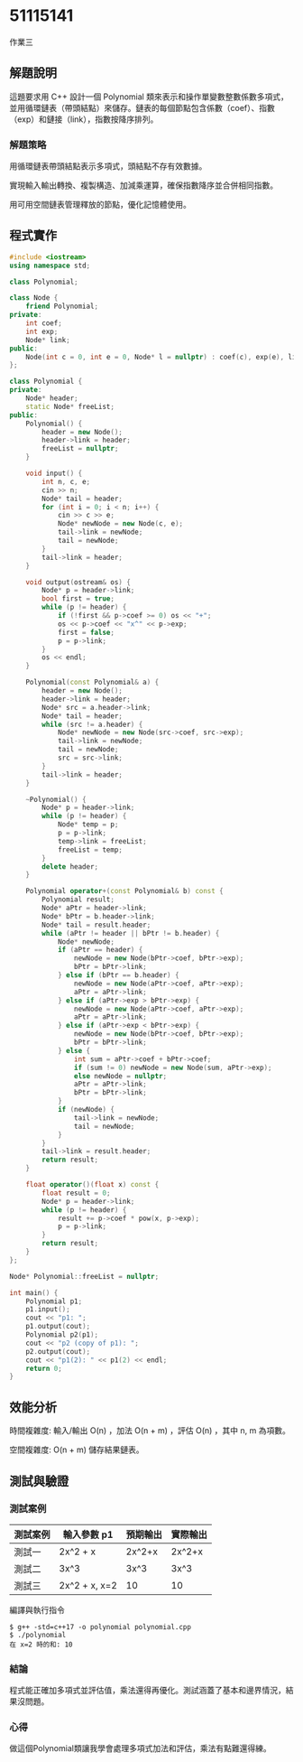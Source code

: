 # 51115141

作業三

## 解題說明

這題要求用 C++ 設計一個 Polynomial 類來表示和操作單變數整數係數多項式，並用循環鏈表（帶頭結點）來儲存。鏈表的每個節點包含係數（coef）、指數（exp）和鏈接（link），指數按降序排列。

### 解題策略

用循環鏈表帶頭結點表示多項式，頭結點不存有效數據。

實現輸入輸出轉換、複製構造、加減乘運算，確保指數降序並合併相同指數。

用可用空間鏈表管理釋放的節點，優化記憶體使用。

## 程式實作

```cpp
#include <iostream>
using namespace std;

class Polynomial;

class Node {
    friend Polynomial;
private:
    int coef; 
    int exp;  
    Node* link;
public:
    Node(int c = 0, int e = 0, Node* l = nullptr) : coef(c), exp(e), link(l) {}
};

class Polynomial {
private:
    Node* header;      
    static Node* freeList; 
public:
    Polynomial() { 
        header = new Node();
        header->link = header;
        freeList = nullptr;
    }

    void input() {
        int n, c, e;
        cin >> n;
        Node* tail = header;
        for (int i = 0; i < n; i++) {
            cin >> c >> e;
            Node* newNode = new Node(c, e);
            tail->link = newNode;
            tail = newNode;
        }
        tail->link = header;
    }

    void output(ostream& os) {
        Node* p = header->link;
        bool first = true;
        while (p != header) {
            if (!first && p->coef >= 0) os << "+";
            os << p->coef << "x^" << p->exp;
            first = false;
            p = p->link;
        }
        os << endl;
    }

    Polynomial(const Polynomial& a) {
        header = new Node();
        header->link = header;
        Node* src = a.header->link;
        Node* tail = header;
        while (src != a.header) {
            Node* newNode = new Node(src->coef, src->exp);
            tail->link = newNode;
            tail = newNode;
            src = src->link;
        }
        tail->link = header;
    }

    ~Polynomial() {
        Node* p = header->link;
        while (p != header) {
            Node* temp = p;
            p = p->link;
            temp->link = freeList;
            freeList = temp;
        }
        delete header;
    }

    Polynomial operator+(const Polynomial& b) const {
        Polynomial result;
        Node* aPtr = header->link;
        Node* bPtr = b.header->link;
        Node* tail = result.header;
        while (aPtr != header || bPtr != b.header) {
            Node* newNode;
            if (aPtr == header) {
                newNode = new Node(bPtr->coef, bPtr->exp);
                bPtr = bPtr->link;
            } else if (bPtr == b.header) {
                newNode = new Node(aPtr->coef, aPtr->exp);
                aPtr = aPtr->link;
            } else if (aPtr->exp > bPtr->exp) {
                newNode = new Node(aPtr->coef, aPtr->exp);
                aPtr = aPtr->link;
            } else if (aPtr->exp < bPtr->exp) {
                newNode = new Node(bPtr->coef, bPtr->exp);
                bPtr = bPtr->link;
            } else {
                int sum = aPtr->coef + bPtr->coef;
                if (sum != 0) newNode = new Node(sum, aPtr->exp);
                else newNode = nullptr;
                aPtr = aPtr->link;
                bPtr = bPtr->link;
            }
            if (newNode) {
                tail->link = newNode;
                tail = newNode;
            }
        }
        tail->link = result.header;
        return result;
    }

    float operator()(float x) const {
        float result = 0;
        Node* p = header->link;
        while (p != header) {
            result += p->coef * pow(x, p->exp);
            p = p->link;
        }
        return result;
    }
};

Node* Polynomial::freeList = nullptr;

int main() {
    Polynomial p1;
    p1.input(); 
    cout << "p1: ";
    p1.output(cout);
    Polynomial p2(p1);
    cout << "p2 (copy of p1): ";
    p2.output(cout);
    cout << "p1(2): " << p1(2) << endl;
    return 0;
}
```

## 效能分析

時間複雜度: 輸入/輸出  O(n) ，加法  O(n + m) ，評估  O(n) ，其中  n, m  為項數。

空間複雜度:  O(n + m)  儲存結果鏈表。

## 測試與驗證

### 測試案例

| 測試案例 | 輸入參數  p1  | 預期輸出 | 實際輸出 |
|----------|--------------|----------|----------|
| 測試一| 2x^2 + x | 2x^2+x | 2x^2+x |
| 測試二| 3x^3 | 3x^3 | 3x^3 |
| 測試三| 2x^2 + x, x=2 |10|10|

編譯與執行指令

```shell
$ g++ -std=c++17 -o polynomial polynomial.cpp
$ ./polynomial
在 x=2 時的和: 10
```

### 結論

程式能正確加多項式並評估值，乘法還得再優化。測試涵蓋了基本和邊界情況，結果沒問題。

### 心得

做這個Polynomial類讓我學會處理多項式加法和評估，乘法有點難還得練。

